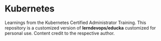# Kubernetes
Learnings from the Kubernetes Certified Administrator Training.
This repository is a customized version of **lerndevops/educka** customized for personal use. 
Content credit to the respective author. 
